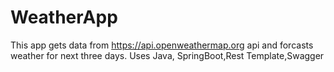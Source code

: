 # WeatherApp

This app gets data from https://api.openweathermap.org api and forcasts weather for next three days.
Uses Java, SpringBoot,Rest Template,Swagger
